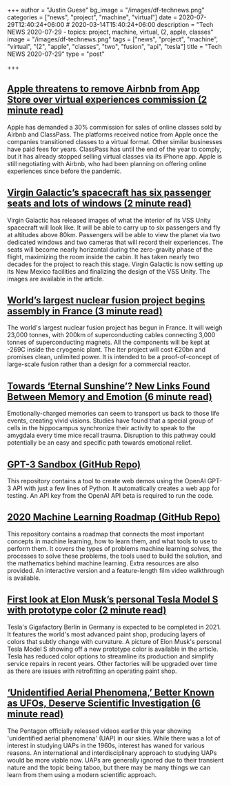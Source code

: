 +++
author = "Justin Guese"
bg_image = "/images/df-technews.png"
categories = ["news", "project", "machine", "virtual"]
date = 2020-07-29T12:40:24+06:00 # 2020-03-14T15:40:24+06:00
description = "Tech NEWS 2020-07-29 - topics: project, machine, virtual, (2, apple, classes"
image = "/images/df-technews.png"
tags = ["news", "project", "machine", "virtual", "(2", "apple", "classes", "two", "fusion", "api", "tesla"]
title = "Tech NEWS 2020-07-29"
type = "post"

+++

## [Apple threatens to remove Airbnb from App Store over virtual experiences commission (2 minute read)](https://www.imore.com/apple-threatens-remove-airbnb-app-store-over-virtual-experiences-commission/1/010001739a0d02e8-1f793f72-f09d-446b-9c26-81d8cc957552-000000/K5hHKbIue7t4wBMlh6zFYxg631VoFoTUhb_K9zx11fU=151)

Apple has demanded a 30% commission for sales of online classes sold by Airbnb and ClassPass. The platforms received notice from Apple once the companies transitioned classes to a virtual format. Other similar businesses have paid fees for years. ClassPass has until the end of the year to comply, but it has already stopped selling virtual classes via its iPhone app. Apple is still negotiating with Airbnb, who had been planning on offering online experiences since before the pandemic.

## [Virgin Galactic’s spacecraft has six passenger seats and lots of windows (2 minute read)](https://arstechnica.com/science/2020/07/virgin-galactic-reveals-the-sleek-interior-design-of-its-spaceship//1/010001739a0d02e8-1f793f72-f09d-446b-9c26-81d8cc957552-000000/WPpCs_3oUUwQ0vygdl7zWT9Svid6pGY_QLXy4FHoO08=151)

Virgin Galactic has released images of what the interior of its VSS Unity spacecraft will look like. It will be able to carry up to six passengers and fly at altitudes above 80km. Passengers will be able to view the planet via two dedicated windows and two cameras that will record their experiences. The seats will become nearly horizontal during the zero-gravity phase of the flight, maximizing the room inside the cabin. It has taken nearly two decades for the project to reach this stage. Virgin Galactic is now setting up its New Mexico facilities and finalizing the design of the VSS Unity. The images are available in the article.

## [World’s largest nuclear fusion project begins assembly in France (3 minute read)](https://www.theguardian.com/environment/2020/jul/28/worlds-largest-nuclear-fusion-project-under-assembly-in-france/1/010001739a0d02e8-1f793f72-f09d-446b-9c26-81d8cc957552-000000/VmnxifJ4KP5IQP_ewfHTIEvZ_Fw10pHxlJQio5Xv0Y4=151)

The world's largest nuclear fusion project has begun in France. It will weigh 23,000 tonnes, with 200km of superconducting cables connecting 3,000 tonnes of superconducting magnets. All the components will be kept at -269C inside the cryogenic plant. The Iter project will cost €20bn and promises clean, unlimited power. It is intended to be a proof-of-concept of large-scale fusion rather than a design for a commercial reactor.

## [Towards ‘Eternal Sunshine’? New Links Found Between Memory and Emotion (6 minute read)](https://singularityhub.com/2020/07/28/towards-eternal-sunshine-new-links-found-between-memory-and-emotion//1/010001739a0d02e8-1f793f72-f09d-446b-9c26-81d8cc957552-000000/-baQmNLjy99rYuliwJaPe4m_L_-cDiiDFTHq_Ww8eK0=151)

Emotionally-charged memories can seem to transport us back to those life events, creating vivid visions. Studies have found that a special group of cells in the hippocampus synchronize their activity to speak to the amygdala every time mice recall trauma. Disruption to this pathway could potentially be an easy and specific path towards emotional relief.

## [GPT-3 Sandbox (GitHub Repo)](https://github.com/shreyashankar/gpt3-sandbox/1/010001739a0d02e8-1f793f72-f09d-446b-9c26-81d8cc957552-000000/RM60sIbis_YVED0-TSzdTlcyEI26ybdNGQwF_bsBr5U=151)

This repository contains a tool to create web demos using the OpenAI GPT-3 API with just a few lines of Python. It automatically creates a web app for testing. An API key from the OpenAI API beta is required to run the code.

## [2020 Machine Learning Roadmap (GitHub Repo)](https://github.com/mrdbourke/machine-learning-roadmap/1/010001739a0d02e8-1f793f72-f09d-446b-9c26-81d8cc957552-000000/hQgHdUHW0DaBQHhUA-lORip6g_mm81Zq3pRzS_hSX6U=151)

This repository contains a roadmap that connects the most important concepts in machine learning, how to learn them, and what tools to use to perform them. It covers the types of problems machine learning solves, the processes to solve these problems, the tools used to build the solution, and the mathematics behind machine learning. Extra resources are also provided. An interactive version and a feature-length film video walkthrough is available.

## [First look at Elon Musk’s personal Tesla Model S with prototype color (2 minute read)](https://electrek.co/2020/07/28/elon-musk-tesla-model-s-prototype-color//1/010001739a0d02e8-1f793f72-f09d-446b-9c26-81d8cc957552-000000/QgmthJCL3PorJPmFMUXr4VBdolZYFHxYEp13eCHcBzo=151)

Tesla's Gigafactory Berlin in Germany is expected to be completed in 2021. It features the world's most advanced paint shop, producing layers of colors that subtly change with curvature. A picture of Elon Musk's personal Tesla Model S showing off a new prototype color is available in the article. Tesla has reduced color options to streamline its production and simplify service repairs in recent years. Other factories will be upgraded over time as there are issues with retrofitting an operating paint shop.

## [‘Unidentified Aerial Phenomena,’ Better Known as UFOs, Deserve Scientific Investigation (6 minute read)](https://www.scientificamerican.com/article/unidentified-aerial-phenomena-better-known-as-ufos-deserve-scientific-investigation//1/010001739a0d02e8-1f793f72-f09d-446b-9c26-81d8cc957552-000000/l38bIKCW3VPzwNisTp9LHHsfNlvebgTD6ZnDlk6u_iw=151)

The Pentagon officially released videos earlier this year showing 'unidentified aerial phenomena' (UAP) in our skies. While there was a lot of interest in studying UAPs in the 1960s, interest has waned for various reasons. An international and interdisciplinary approach to studying UAPs would be more viable now. UAPs are generally ignored due to their transient nature and the topic being taboo, but there may be many things we can learn from them using a modern scientific approach.

